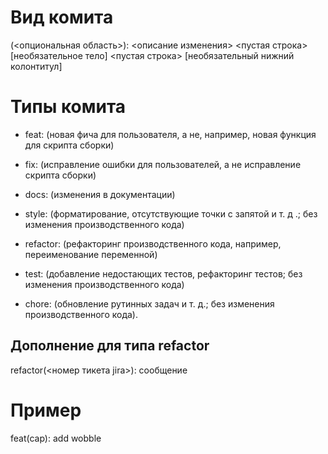 # Вид комита
<type>(<опциональная область>): <описание изменения>
<пустая строка>
[необязательное тело]
<пустая строка>
[необязательный нижний колонтитул]

# Типы комита
* feat: (новая фича для пользователя, а не, например, новая функция для скрипта сборки)

* fix: (исправление ошибки для пользователей, а не исправление скрипта сборки)

* docs: (изменения в документации)

* style: (форматирование, отсутствующие точки с запятой и т. д .; без изменения производственного кода)

* refactor: (рефакторинг производственного кода, например, переименование переменной)

* test: (добавление недостающих тестов, рефакторинг тестов; без изменения производственного кода)

* chore: (обновление рутинных задач и т. д.; без изменения производственного кода).

## Дополнение для типа refactor
refactor(<номер тикета jira>): сообщение

# Пример
feat(cap): add wobble
